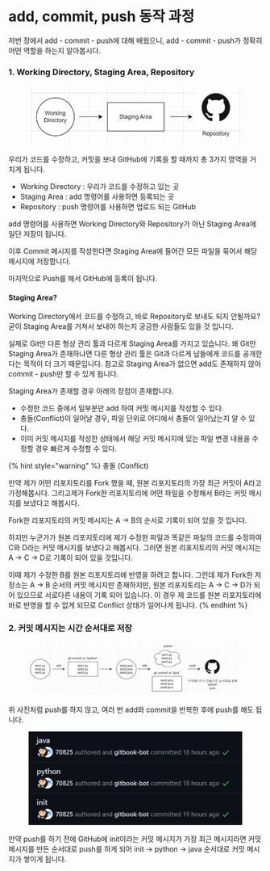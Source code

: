 # add, commit, push 동작 과정

저번 장에서 add - commit - push에 대해 배웠으니, add - commit - push가 정확히 어떤 역할을 하는지 알아봅시다.

### 1. Working Directory, Staging Area, Repository

<figure><img src="../.gitbook/assets/image (1).png" alt=""><figcaption></figcaption></figure>

우리가 코드를 수정하고, 커밋을 보내 GitHub에 기록을 할 때까지 총 3가지 영역을 거치게 됩니다.

* Working Directory : 우리가 코드를 수정하고 있는 곳
* Staging Area : add 명령어를 사용하면 등록되는 곳
* Repository : push 명령어를 사용하면 업로드 되는 GitHub

add 명령어를 사용하면 Working Directory와 Repository가 아닌 Staging Area에 일단 저장이 됩니다.

이후 Commit 메시지를 작성한다면 Staging Area에 들어간 모든 파일을 묶어서 해당 메시지에 저장합니다.

마지막으로 Push를 해서 GitHub에 등록이 됩니다.

#### Staging Area?

Working Directory에서 코드를 수정하고, 바로 Repository로 보내도 되지 안될까요? 굳이 Staging Area를 거쳐서 보내야 하는지 궁금한 사람들도 있을 것 입니다.

실제로 Git만 다른 형상 관리 툴과 다르게 Staging Area를 가지고 있습니다. 왜 Git만 Staging Area가 존재하냐면 다른 형상 관리 툴은 Git과 다르게 남들에게 코드를 공개한다는 목적이 더 크기 때문입니다. 참고로 Staging Area가 없으면 add도 존재하지 않아 commit - push만 할 수 있게 됩니다.

Staging Area가 존재할 경우 아래의 장점이 존재합니다.

* 수정한 코드 중에서 일부분만 add 하여 커밋 메시지를 작성할 수 있다.
* 충돌(Conflict)이 일어날 경우, 파일 단위로 어디에서 충돌이 일어났는지 알 수 있다.
* 이미 커밋 메시지를 작성한 상태에서 해당 커밋 메시지에 있는 파일 변경 내용을 수정할 경우 빠르게 수정할 수 있다.

{% hint style="warning" %}
충돌 (Conflict)

만약 제가 어떤 리포지토리를 Fork 했을 때, 원본 리포지토리의 가장 최근 커밋이 A라고 가정해봅시다. 그리고제가 Fork한 리포지토리에 어떤 파일을 수정해서 B라는 커밋 메시지를 보냈다고 해봅시다.

Fork한 리포지토리의 커밋 메시지는 A → B의 순서로 기록이 되어 있을 것 입니다.

하지만 누군가가 원본 리포지토리에 제가 수정한 파일과 똑같은 파일의 코드를 수정하여 C와 D라는 커밋 메시지를 보냈다고 해봅시다. 그러면 원본 리포지토리의 커밋 메시지는 A → C → D로 기록이 되어 있을 것입니다.

이때 제가 수정한 B를 원본 리포지토리에 반영을 하려고 합니다. 그런데 제가 Fork한 저장소는 A → B 순서의 커밋 메시지만 존재하지만, 원본 리포지토리는 A → C → D가 되어 있으므로 서로다른 내용이 기록 되어 있습니다. 이 경우 제 코드를 원본 리포지토리에 바로 반영을 할 수 없게 되므로 Conflict 상태가 일어나게 됩니다.
{% endhint %}





### 2. 커밋 메시지는 시간 순서대로 저장

<figure><img src="../.gitbook/assets/image (7).png" alt=""><figcaption></figcaption></figure>

위 사진처럼 push를 하지 않고, 여러 번 add와 commit을 반복한 후에 push를 해도 됩니다.

<figure><img src="../.gitbook/assets/image.png" alt=""><figcaption></figcaption></figure>

만약 push를 하기 전에 GitHub에 init이라는 커밋 메시지가 가장 최근 메시지라면 커밋 메시지를 만든 순서대로 push를 하게 되어 init → python → java 순서대로 커밋 메시지가 쌓이게 됩니다.
